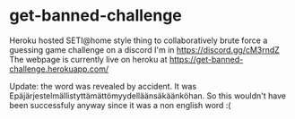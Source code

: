 # get-banned-challenge
Heroku hosted SETI@home style thing to collaboratively brute force a guessing game challenge on a discord I'm in https://discord.gg/cM3rndZ
The webpage is currently live on heroku at https://get-banned-challenge.herokuapp.com/

Update: the word was revealed by accident. It was Epäjärjestelmällistyttämättömyydelläänsäkäänköhan. So this wouldn't have been successfuly anyway since it was a non english word :(
